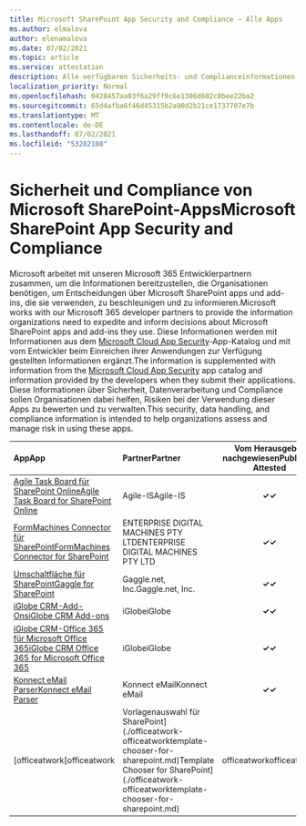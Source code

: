 ```yaml
---
title: Microsoft SharePoint App Security and Compliance – Alle Apps
ms.author: elmalova
author: elenamalova
ms.date: 07/02/2021
ms.topic: article
ms.service: attestation
description: Alle verfügbaren Sicherheits- und Complianceinformationen für alle Microsoft SharePoint-Apps.
localization_priority: Normal
ms.openlocfilehash: 0428457aa03f6a29ff9c6e1306d602c8bee22ba2
ms.sourcegitcommit: 65d4afba6f46d45315b2a90d2b21ce1737707e7b
ms.translationtype: MT
ms.contentlocale: de-DE
ms.lasthandoff: 07/02/2021
ms.locfileid: "53282108"
---
```

# <a name="microsoft-sharepoint-app-security-and-compliance"></a><span data-ttu-id="e4de8-103">Sicherheit und Compliance von Microsoft SharePoint-Apps</span><span class="sxs-lookup"><span data-stu-id="e4de8-103">Microsoft SharePoint App Security and Compliance</span></span>

<span data-ttu-id="e4de8-104">Microsoft arbeitet mit unseren Microsoft 365 Entwicklerpartnern zusammen, um die Informationen bereitzustellen, die Organisationen benötigen, um Entscheidungen über Microsoft SharePoint apps und add-ins, die sie verwenden, zu beschleunigen und zu informieren.</span><span class="sxs-lookup"><span data-stu-id="e4de8-104">Microsoft works with our Microsoft 365 developer partners to provide the information organizations need to expedite and inform decisions about Microsoft SharePoint apps and add-ins they use.</span></span> <span data-ttu-id="e4de8-105">Diese Informationen werden mit Informationen aus dem [Microsoft Cloud App Security](https://www.microsoft.com/en-us/enterprise-mobility-security/cloud-app-security)-App-Katalog und mit vom Entwickler beim Einreichen ihrer Anwendungen zur Verfügung gestellten Informationen ergänzt.</span><span class="sxs-lookup"><span data-stu-id="e4de8-105">The information is supplemented with information from the [Microsoft Cloud App Security](https://www.microsoft.com/en-us/enterprise-mobility-security/cloud-app-security) app catalog and information provided by the developers when they submit their applications.</span></span> <span data-ttu-id="e4de8-106">Diese Informationen über Sicherheit, Datenverarbeitung und Compliance sollen Organisationen dabei helfen, Risiken bei der Verwendung dieser Apps zu bewerten und zu verwalten.</span><span class="sxs-lookup"><span data-stu-id="e4de8-106">This security, data handling, and compliance information is intended to help organizations assess and manage risk in using these apps.</span></span>

| <span data-ttu-id="e4de8-107">**App**</span><span class="sxs-lookup"><span data-stu-id="e4de8-107">**App**</span></span> | <span data-ttu-id="e4de8-108">**Partner**</span><span class="sxs-lookup"><span data-stu-id="e4de8-108">**Partner**</span></span> | <span data-ttu-id="e4de8-109">**Vom Herausgeber nachgewiesen**</span><span class="sxs-lookup"><span data-stu-id="e4de8-109">**Publisher Attested**</span></span> | <span data-ttu-id="e4de8-110">**Zertifiziert**</span><span class="sxs-lookup"><span data-stu-id="e4de8-110">**Certified**</span></span> |
|:--------|:------------|:----------------------:|:-------------:|
| [<span data-ttu-id="e4de8-111">Agile Task Board für SharePoint Online</span><span class="sxs-lookup"><span data-stu-id="e4de8-111">Agile Task Board for SharePoint Online</span></span>](./agile-is-task-board-for-sharepoint-online.md) | <span data-ttu-id="e4de8-112">Agile-IS</span><span class="sxs-lookup"><span data-stu-id="e4de8-112">Agile-IS</span></span> | <span data-ttu-id="e4de8-113">**✓**</span><span class="sxs-lookup"><span data-stu-id="e4de8-113">**✓**</span></span> |  |
| [<span data-ttu-id="e4de8-114">FormMachines Connector für SharePoint</span><span class="sxs-lookup"><span data-stu-id="e4de8-114">FormMachines Connector for SharePoint</span></span>](./enterprise-digital-machines-pty-ltd-formmachines-connector-for-sharepoint.md) | <span data-ttu-id="e4de8-115">ENTERPRISE DIGITAL MACHINES PTY LTD</span><span class="sxs-lookup"><span data-stu-id="e4de8-115">ENTERPRISE DIGITAL MACHINES PTY LTD</span></span> | <span data-ttu-id="e4de8-116">**✓**</span><span class="sxs-lookup"><span data-stu-id="e4de8-116">**✓**</span></span> |  |
| [<span data-ttu-id="e4de8-117">Umschaltfläche für SharePoint</span><span class="sxs-lookup"><span data-stu-id="e4de8-117">Gaggle for SharePoint</span></span>](./gagglenet-inc-gaggle-for-sharepoint.md) | <span data-ttu-id="e4de8-118">Gaggle.net, Inc.</span><span class="sxs-lookup"><span data-stu-id="e4de8-118">Gaggle.net, Inc.</span></span> | <span data-ttu-id="e4de8-119">**✓**</span><span class="sxs-lookup"><span data-stu-id="e4de8-119">**✓**</span></span> |  |
| [<span data-ttu-id="e4de8-120">iGlobe CRM-Add-Ons</span><span class="sxs-lookup"><span data-stu-id="e4de8-120">iGlobe CRM Add-ons</span></span>](./iglobe-crm-add-ons.md) | <span data-ttu-id="e4de8-121">iGlobe</span><span class="sxs-lookup"><span data-stu-id="e4de8-121">iGlobe</span></span> | <span data-ttu-id="e4de8-122">**✓**</span><span class="sxs-lookup"><span data-stu-id="e4de8-122">**✓**</span></span> | <img alt="Certified application badge" src="../media/certified-badge.png" height="25" width="25" /> |
| [<span data-ttu-id="e4de8-123">iGlobe CRM-Office 365 für Microsoft Office 365</span><span class="sxs-lookup"><span data-stu-id="e4de8-123">iGlobe CRM Office 365 for Microsoft Office 365</span></span>](./iglobe-crm-office-365-for-microsoft.md) | <span data-ttu-id="e4de8-124">iGlobe</span><span class="sxs-lookup"><span data-stu-id="e4de8-124">iGlobe</span></span> | <span data-ttu-id="e4de8-125">**✓**</span><span class="sxs-lookup"><span data-stu-id="e4de8-125">**✓**</span></span> | <img alt="Certified application badge" src="../media/certified-badge.png" height="25" width="25" /> |
| [<span data-ttu-id="e4de8-126">Konnect eMail Parser</span><span class="sxs-lookup"><span data-stu-id="e4de8-126">Konnect eMail Parser</span></span>](./konnect-email-parser.md) | <span data-ttu-id="e4de8-127">Konnect eMail</span><span class="sxs-lookup"><span data-stu-id="e4de8-127">Konnect eMail</span></span> | <span data-ttu-id="e4de8-128">**✓**</span><span class="sxs-lookup"><span data-stu-id="e4de8-128">**✓**</span></span> |  |
| <span data-ttu-id="e4de8-129">[officeatwork</span><span class="sxs-lookup"><span data-stu-id="e4de8-129">[officeatwork</span></span> | <span data-ttu-id="e4de8-130">Vorlagenauswahl für SharePoint](./officeatwork-officeatworktemplate-chooser-for-sharepoint.md)</span><span class="sxs-lookup"><span data-stu-id="e4de8-130">Template Chooser for SharePoint](./officeatwork-officeatworktemplate-chooser-for-sharepoint.md)</span></span> | <span data-ttu-id="e4de8-131">officeatwork</span><span class="sxs-lookup"><span data-stu-id="e4de8-131">officeatwork</span></span> | <span data-ttu-id="e4de8-132">**✓**</span><span class="sxs-lookup"><span data-stu-id="e4de8-132">**✓**</span></span> | <img alt="Certified application badge" src="../media/certified-badge.png" height="25" width="25" /> |
